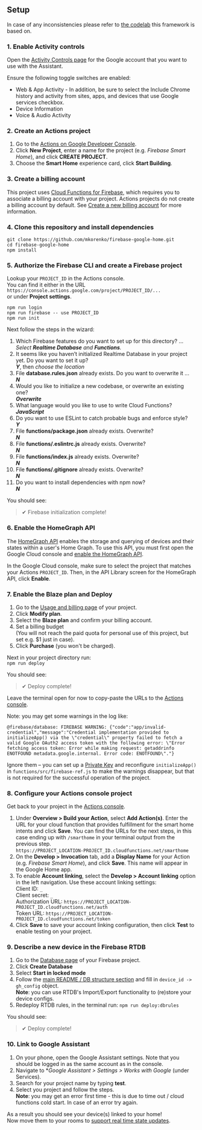 ## Setup

In case of any inconsistencies please refer to [the codelab](https://developers.home.google.com/codelabs/smarthome-washer) this framework is based on.

### 1. Enable Activity controls

Open the [Activity Controls page](https://myaccount.google.com/activitycontrols) for the Google account that you want to use with the Assistant.

Ensure the following toggle switches are enabled:

- Web & App Activity - In addition, be sure to select the Include Chrome history and activity from sites, apps, and devices that use Google services checkbox.
- Device Information
- Voice & Audio Activity

### 2. Create an Actions project

1. Go to the [Actions on Google Developer Console](http://console.actions.google.com/).
2. Click **New Project**, enter a name for the project (e.g. *Firebase Smart Home*), and click **CREATE PROJECT**.
3. Choose the **Smart Home** experience card, click **Start Building**.

### 3. Create a billing account

This project uses [Cloud Functions for Firebase](https://firebase.google.com/docs/functions), which requires you to associate a billing account with your project. Actions projects do not create a billing account by default. See [Create a new billing account](https://cloud.google.com/billing/docs/how-to/manage-billing-account#create_a_new_billing_account) for more information.

### 4. Clone this repository and install dependencies

```
git clone https://github.com/mkorenko/firebase-google-home.git
cd firebase-google-home
npm install
```

### 5. Authorize the Firebase CLI and create a Firebase project
Lookup your `PROJECT_ID` in the Actions console. \
You can find it either in the URL \
`https://console.actions.google.com/project/PROJECT_ID/...` \
or under **Project settings**.

```
npm run login
npm run firebase -- use PROJECT_ID
npm run init
```

Next follow the steps in the wizard:

1. Which Firebase features do you want to set up for this directory? ... \
_Select **Realtime Database** and **Functions**._
2. It seems like you haven’t initialized Realtime Database in your project yet. Do you want to set it up? \
_**Y**_, then _choose the location_
3. File **database.rules.json** already exists. Do you want to overwrite it ... \
_**N**_
4. Would you like to initialize a new codebase, or overwrite an existing one? \
_**Overwrite**_
5. What language would you like to use to write Cloud Functions? \
_**JavaScript**_
6. Do you want to use ESLint to catch probable bugs and enforce style? \
_**Y**_
7. File **functions/package.json** already exists. Overwrite? \
_**N**_
8. File **functions/.eslintrc.js** already exists. Overwrite? \
_**N**_
9. File **functions/index.js** already exists. Overwrite? \
_**N**_
10. File **functions/.gitignore** already exists. Overwrite? \
_**N**_
11. Do you want to install dependencies with npm now? \
_**N**_

You should see:
> ✔  Firebase initialization complete!

### 6. Enable the HomeGraph API
The [HomeGraph API](https://developers.home.google.com/reference/home-graph/rpc) enables the storage and querying of devices and their states within a user's Home Graph. To use this API, you must first open the Google Cloud console and [enable the HomeGraph API](https://console.cloud.google.com/apis/library/homegraph.googleapis.com).

In the Google Cloud console, make sure to select the project that matches your Actions `PROJECT_ID`. Then, in the API Library screen for the HomeGraph API, click **Enable**.

### 7. Enable the Blaze plan and Deploy
1. Go to the [Usage and billing page](https://console.firebase.google.com/project/_/usage/details) of your project.
2. Click **Modify plan**.
3. Select the **Blaze plan** and confirm your billing account.
4. Set a billing budget \
(You will not reach the paid quota for personal use of this project, but set e.g. $1 just in case).
5. Click **Purchase** (you won't be charged).

Next in your project directory run: \
`npm run deploy`

You should see:
> ✔  Deploy complete!

Leave the terminal open for now to copy-paste the URLs to the [Actions console](https://console.actions.google.com/).

Note: you may get some warnings in the log like:
```
@firebase/database: FIREBASE WARNING: {"code":"app/invalid-credential","message":"Credential implementation provided to initializeApp() via the \"credential\" property failed to fetch a valid Google OAuth2 access token with the following error: \"Error fetching access token: Error while making request: getaddrinfo ENOTFOUND metadata.google.internal. Error code: ENOTFOUND\"."}
```
Ignore them – you can set up a [Private Key](https://firebase.google.com/docs/admin/setup#use-oauth-2-0-refresh-token) and reconfigure `initializeApp()` in `functions/src/firebase-ref.js` to make the warnings disappear, but that is not required for the successful operation of the project.

### 8. Configure your Actions console project

Get back to your project in the [Actions console](https://console.actions.google.com/).

1. Under **Overview > Build your Action**, select **Add Action(s)**. Enter the URL for your cloud function that provides fulfillment for the smart home intents and click **Save**.
You can find the URLs for the next steps, in this case ending up with `/smarthome` in your terminal output from the previous step. \
`https://PROJECT_LOCATION-PROJECT_ID.cloudfunctions.net/smarthome`
2. On the **Develop > Invocation** tab, add a **Display Name** for your Action (e.g. *Firebase Smart Home*), and click **Save**. This name will appear in the Google Home app.
3. To enable **Account linking**, select the **Develop > Account linking** option in the left navigation. Use these account linking settings: \
Client ID: `_` \
Client secret: `_` \
Authorization URL: `https://PROJECT_LOCATION-PROJECT_ID.cloudfunctions.net/auth` \
Token URL: `https://PROJECT_LOCATION-PROJECT_ID.cloudfunctions.net/token`
4. Click **Save** to save your account linking configuration, then click **Test** to enable testing on your project.

### 9. Describe a new device in the Firebase RTDB
1. Go to the [Database page](https://console.firebase.google.com/project/_/database) of your Firebase project.
2. Click **Create Database**
3. Select **Start in locked mode**
4. Follow the [main README / DB structure section](https://github.com/mkorenko/firebase-google-home#device_id---gh_config) and fill in `device_id -> gh_config` object. \
**Note**: you can use RTDB's Import/Export functionality to (re)store your device configs.
5. Redeploy RTDB rules, in the terminal run:
`npm run deploy:dbrules`

You should see:
> ✔  Deploy complete!

### 10. Link to Google Assistant
1. On your phone, open the Google Assistant settings. Note that you should be logged in as the same account as in the console.
2. Navigate to **Google Assistant > Settings > Works with Google* (under Services).
3. Search for your project name by typing **test**.
4. Select you project and follow the steps. \
**Note**: you may get an error first time - this is due to time out / cloud functions cold start. In case of an error try again.

As a result you should see your device(s) linked to your home! \
Now move them to your rooms to [support real time state updates](https://stackoverflow.com/a/74218253).
